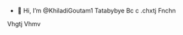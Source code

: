 - 👋 Hi, I’m @KhiladiGoutam1 
Tatabybye
Bc c 
.chxtj 
Fnchn

Vhgtj
Vhmv
<!---
KhiladiGoutam1/KhiladiGoutam1 is a ✨ special ✨ repository because its `README.md` (this file) appears on your GitHub profile.
You can click the Preview link to take a look at your changes.
--->
